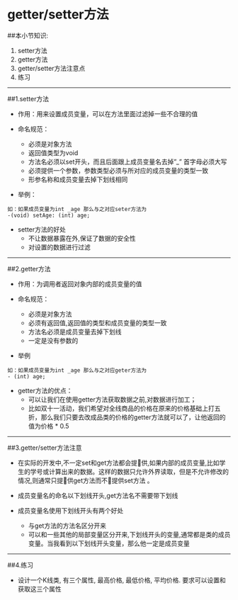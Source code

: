 # getter/setter方法
##本小节知识:
1. setter方法
2. getter方法
3. getter/setter方法注意点
4. 练习

---

##1.setter方法
- 作用：用来设置成员变量，可以在方法里面过滤掉一些不合理的值

- 命名规范：
    + 必须是对象方法
    + 返回值类型为void
    + 方法名必须以set开头，而且后面跟上成员变量名去掉”_” 首字母必须大写
    + 必须提供一个参数，参数类型必须与所对应的成员变量的类型一致
    + 形参名称和成员变量去掉下划线相同

- 举例：
```objc
如：如果成员变量为int _age 那么与之对应seter方法为
-(void) setAge: (int) age;
```

- setter方法的好处
    + 不让数据暴露在外,保证了数据的安全性
    + 对设置的数据进行过滤

---

##2.getter方法
- 作用：为调用者返回对象内部的成员变量的值

- 命名规范：
    + 必须是对象方法
    + 必须有返回值,返回值的类型和成员变量的类型一致
    + 方法名必须是成员变量去掉下划线
    + 一定是没有参数的

- 举例

```objc
如：如果成员变量为int _age 那么与之对应geter方法为
- (int) age;
```

- getter方法的优点：
    + 可以让我们在使用getter方法获取数据之前,对数据进行加工；
    + 比如双十一活动，我们希望对全线商品的价格在原来的价格基础上打五折，那么我们只要去改成品类的价格的getter方法就可以了，让他返回的值为价格 * 0.5

---

##3.getter/setter方法注意
- 在实际的开发中,不一定set和get方法都会提􏰀供,如果内部的成员变量,比如学生的学号或计算出来的数据。这样的数据只允许外界读取，但是不允许修改的情况,则通常只提􏰀供get方法而不􏰀提供set方法
。

- 成员变量名的命名以下划线开头,get方法名不需要带下划线

- 成员变量名使用下划线开头有两个好处
    + 与get方法的方法名区分开来
    + 可以和一些其他的局部变量区分开来,下划线开头的变量,通常都是类的成员变量。当我看到以下划线开头变量，那么他一定是成员变量

---

##4.练习
- 设计一个K线类, 有三个属性, 最高价格, 最低价格, 平均价格. 要求可以设置和获取这三个属性
